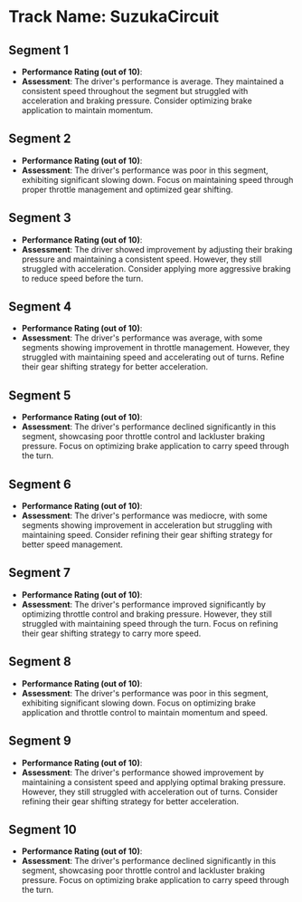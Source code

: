 # Track Name: SuzukaCircuit

## Segment 1

- **Performance Rating (out of 10)**:
- **Assessment**: The driver's performance is average. They maintained a consistent speed throughout the segment but struggled with acceleration and braking pressure. Consider optimizing brake application to maintain momentum.

## Segment 2

- **Performance Rating (out of 10)**:
- **Assessment**: The driver's performance was poor in this segment, exhibiting significant slowing down. Focus on maintaining speed through proper throttle management and optimized gear shifting.

## Segment 3

- **Performance Rating (out of 10)**:
- **Assessment**: The driver showed improvement by adjusting their braking pressure and maintaining a consistent speed. However, they still struggled with acceleration. Consider applying more aggressive braking to reduce speed before the turn.

## Segment 4

- **Performance Rating (out of 10)**:
- **Assessment**: The driver's performance was average, with some segments showing improvement in throttle management. However, they struggled with maintaining speed and accelerating out of turns. Refine their gear shifting strategy for better acceleration.

## Segment 5

- **Performance Rating (out of 10)**:
- **Assessment**: The driver's performance declined significantly in this segment, showcasing poor throttle control and lackluster braking pressure. Focus on optimizing brake application to carry speed through the turn.

## Segment 6

- **Performance Rating (out of 10)**:
- **Assessment**: The driver's performance was mediocre, with some segments showing improvement in acceleration but struggling with maintaining speed. Consider refining their gear shifting strategy for better speed management.

## Segment 7

- **Performance Rating (out of 10)**:
- **Assessment**: The driver's performance improved significantly by optimizing throttle control and braking pressure. However, they still struggled with maintaining speed through the turn. Focus on refining their gear shifting strategy to carry more speed.

## Segment 8

- **Performance Rating (out of 10)**:
- **Assessment**: The driver's performance was poor in this segment, exhibiting significant slowing down. Focus on optimizing brake application and throttle control to maintain momentum and speed.

## Segment 9

- **Performance Rating (out of 10)**:
- **Assessment**: The driver's performance showed improvement by maintaining a consistent speed and applying optimal braking pressure. However, they still struggled with acceleration out of turns. Consider refining their gear shifting strategy for better acceleration.

## Segment 10

- **Performance Rating (out of 10)**:
- **Assessment**: The driver's performance declined significantly in this segment, showcasing poor throttle control and lackluster braking pressure. Focus on optimizing brake application to carry speed through the turn.
